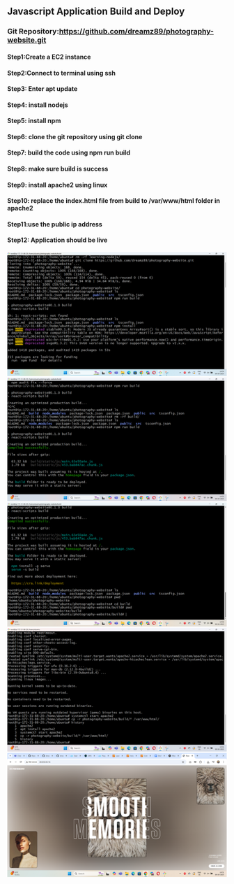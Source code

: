 ## Javascript Application Build and Deploy

### Git Repository:https://github.com/dreamz89/photography-website.git

#### Step1:Create a EC2 instance
#### Step2:Connect to terminal using ssh
#### Step3: Enter apt update
#### Step4: install nodejs 
#### Step5: install npm
#### Step6: clone the git repository using git clone
#### Step7: build the code using npm run build
#### Step8: make sure build is success

#### Step9: install apache2 using linux


#### Step10: replace the index.html file from build to /var/www/html folder in apache2
#### Step11:use the public ip address

#### Step12: Application should be live
![](nodeimages/input1.png)
![](nodeimages/input2.png)
![](nodeimages/input3.png)
![](nodeimages/input4.png)
![](nodeimages/output.png)